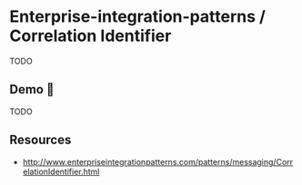 # Enterprise-integration-patterns / Correlation Identifier

TODO

## Demo 🎉

TODO

## Resources

* <http://www.enterpriseintegrationpatterns.com/patterns/messaging/CorrelationIdentifier.html>
